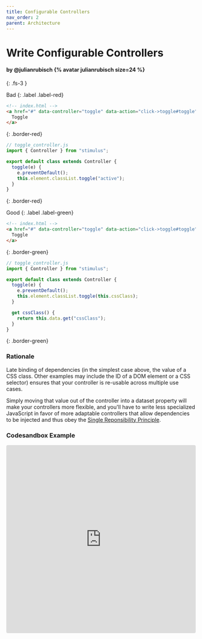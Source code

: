 ```yaml
---
title: Configurable Controllers
nav_order: 2
parent: Architecture
---
```


# Write Configurable Controllers

#### by @julianrubisch {% avatar julianrubisch size=24 %}
{: .fs-3 }

Bad
{: .label .label-red}

```html
<!-- index.html -->
<a href="#" data-controller="toggle" data-action="click->toggle#toggle">
  Toggle
</a>
```
{: .border-red}

```js
// toggle_controller.js
import { Controller } from "stimulus";

export default class extends Controller {
  toggle(e) {
    e.preventDefault();
    this.element.classList.toggle("active");
  }
}
```
{: .border-red}

Good
{: .label .label-green}

```html
<!-- index.html -->
<a href="#" data-controller="toggle" data-action="click->toggle#toggle" data-toggle-css-class="active">
  Toggle
</a>
```
{: .border-green}

```js
// toggle_controller.js
import { Controller } from "stimulus";

export default class extends Controller {
  toggle(e) {
    e.preventDefault();
    this.element.classList.toggle(this.cssClass);
  }

  get cssClass() {
    return this.data.get("cssClass");
  }
}
```
{: .border-green}

### Rationale
Late binding of dependencies (in the simplest case above, the value of a CSS class. Other examples may include the ID of a DOM element or a CSS selector) ensures that your controller is re-usable across multiple use cases.

Simply moving that value out of the controller into a dataset property will make your controllers more flexible, and you'll have to write less specialized JavaScript in favor of more adaptable controllers that allow dependencies to be injected and thus obey the [Single Reponsibility Principle](../solid/single-responsibility.md).

### Codesandbox Example

<iframe
     src="https://codesandbox.io/embed/vigilant-cherry-jrjng?fontsize=14&hidenavigation=1&module=%2Fsrc%2Fcontrollers%2Ftoggle_controller.js&theme=dark"
     style="width:100%; height:500px; border:0; border-radius: 4px; overflow:hidden;"
     title="vigilant-cherry-jrjng"
     allow="accelerometer; ambient-light-sensor; camera; encrypted-media; geolocation; gyroscope; hid; microphone; midi; payment; usb; vr; xr-spatial-tracking"
     sandbox="allow-autoplay allow-forms allow-modals allow-popups allow-presentation allow-same-origin allow-scripts"
   ></iframe>
